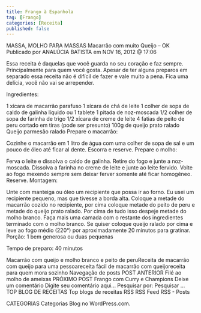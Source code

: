 ```yaml
---
title: Frango à Espanhola
tag: [Frango]
categories: [Receita]
published: false
---
```


MASSA, MOLHO PARA MASSAS
Macarrão com muito Queijo – OK
Publicado por ANALÚCIA BATISTA em NOV 16, 2012 @ 17:06


Essa receita é daquelas que você guarda no seu coração e faz sempre. Principalmente para quem você gosta. Apesar de ter alguns preparos em separado essa receita não é difícil de fazer e vale muito a pena. Fica uma delícia, você não vai se arrepender.

Ingredientes: 

1 xícara de macarrão parafuso
1 xícara de chá de leite
1 colher de sopa de caldo de galinha líquido ou 1 tablete
1 pitada de noz-moscada
1/2 colher de sopa de farinha de trigo
1/2 xícara de creme de leite
4 fatias de peito de peru cortado em tiras (pode ser presunto)
100g de queijo prato ralado
Queijo parmesão ralado
Prepare o macarrão:

Cozinhe o macarrão em 1 litro de água com uma colher de sopa de sal e um pouco de óleo até ficar al dente.
Escorra e reserve.
Prepare o molho:

Ferva o leite e dissolva o caldo de galinha.
Retire do fogo e junte a noz-moscada.
Dissolva a farinha no creme de leite e junte ao leite fervido.
Volte ao fogo mexendo sempre sem deixar ferver somente até ficar homogêneo.
Reserve.
Montagem:

Unte com manteiga ou óleo um recipiente que possa ir ao forno. Eu usei um recipiente pequeno, mas que tivesse a borda alta.
Coloque a metade do macarrão cozido no recipiente, por cima coloque metade do peito de peru e metade do queijo prato ralado. Por cima de tudo isso despeje metade do molho branco. Faça mais uma camada com o restante dos ingredientes terminado com o molho branco. Se quiser coloque queijo ralado por cima e leve ao fogo médio (220°) por aproximadamente 20 minutos para gratinar.
Porção: 1 bem generosa ou duas pequenas

Tempo de preparo: 40  minutos

Macarrão com queijo e molho branco e peito de peruReceita de macarrão com queijo para uma pessoareceita fácil de macarrão com queijoreceita para quem mora sozinho
Navegação de posts
POST ANTERIOR
Filé ao molho de ameixas
PRÓXIMO POST
Frango com Curry e Champions
Deixe um comentário
Digite seu comentário aqui...
Pesquisar por:
Pesquisar …
TOP BLOG DE RECEITAS
Top blogs de receitas
RSS
RSS Feed RSS - Posts

CATEGORIAS
Categorias
Blog no WordPress.com.
